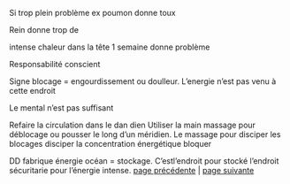Si trop plein problème
ex poumon donne toux

Rein donne trop de 

intense chaleur dans la tête 1 semaine donne problème

Responsabilité conscient

Signe blocage = engourdissement ou doulleur. L’energie n’est pas venu à cette endroit

Le mental n’est pas suffisant

Refaire la circulation dans le dan dien
Utiliser la main massage pour déblocage ou pousser le long d’un méridien.
Le massage pour disciper les blocages disciper la concentration énergétique bloquer

DD fabrique énergie
océan = stockage.  C’estl’endroit pour stocké l’endroit sécuritarie pour l’énergie intense.
[page précédente](2024-04-14-01.md) | [page suivante](2024-04-14-03.md)